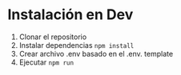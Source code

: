 # Instalación en Dev

1. Clonar el repositorio
2. Instalar dependencias ```npm install```
3. Crear archivo .env basado en el .env. template
4. Ejecutar ```npm run```
